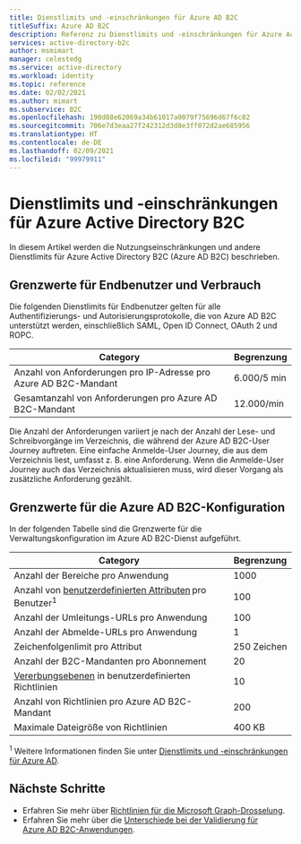 ```yaml
---
title: Dienstlimits und -einschränkungen für Azure AD B2C
titleSuffix: Azure AD B2C
description: Referenz zu Dienstlimits und -einschränkungen für Azure Active Directory B2C
services: active-directory-b2c
author: msmimart
manager: celestedg
ms.service: active-directory
ms.workload: identity
ms.topic: reference
ms.date: 02/02/2021
ms.author: mimart
ms.subservice: B2C
ms.openlocfilehash: 190d88e62069a34b61017a0079f75696d67f6c82
ms.sourcegitcommit: 706e7d3eaa27f242312d3d8e3ff072d2ae685956
ms.translationtype: HT
ms.contentlocale: de-DE
ms.lasthandoff: 02/09/2021
ms.locfileid: "99979911"
---
```

# <a name="azure-active-directory-b2c-service-limits-and-restrictions"></a>Dienstlimits und -einschränkungen für Azure Active Directory B2C

In diesem Artikel werden die Nutzungseinschränkungen und andere Dienstlimits für Azure Active Directory B2C (Azure AD B2C) beschrieben.

## <a name="end-userconsumption-related-limits"></a>Grenzwerte für Endbenutzer und Verbrauch

Die folgenden Dienstlimits für Endbenutzer gelten für alle Authentifizierungs- und Autorisierungsprotokolle, die von Azure AD B2C unterstützt werden, einschließlich SAML, Open ID Connect, OAuth 2 und ROPC.

|Category |Begrenzung    |
|---------|---------|
|Anzahl von Anforderungen pro IP-Adresse pro Azure AD B2C-Mandant       |6\.000/5 min          |
|Gesamtanzahl von Anforderungen pro Azure AD B2C-Mandant     |12.000/min          |

Die Anzahl der Anforderungen variiert je nach der Anzahl der Lese- und Schreibvorgänge im Verzeichnis, die während der Azure AD B2C-User Journey auftreten. Eine einfache Anmelde-User Journey, die aus dem Verzeichnis liest, umfasst z. B. eine Anforderung. Wenn die Anmelde-User Journey auch das Verzeichnis aktualisieren muss, wird dieser Vorgang als zusätzliche Anforderung gezählt.

## <a name="azure-ad-b2c-configuration-limits"></a>Grenzwerte für die Azure AD B2C-Konfiguration

In der folgenden Tabelle sind die Grenzwerte für die Verwaltungskonfiguration im Azure AD B2C-Dienst aufgeführt.

|Category  |Begrenzung  |
|---------|---------|
|Anzahl der Bereiche pro Anwendung        |1000          |
|Anzahl von [benutzerdefinierten Attributen](user-profile-attributes.md#extension-attributes) pro Benutzer<sup>1</sup>       |100         |
|Anzahl der Umleitungs-URLs pro Anwendung       |100         |
|Anzahl der Abmelde-URLs pro Anwendung        |1          |
|Zeichenfolgenlimit pro Attribut      |250 Zeichen          |
|Anzahl der B2C-Mandanten pro Abonnement      |20         |
|[Vererbungsebenen](custom-policy-overview.md#inheritance-model) in benutzerdefinierten Richtlinien     |10         |
|Anzahl von Richtlinien pro Azure AD B2C-Mandant      |200          |
|Maximale Dateigröße von Richtlinien      |400 KB          |

<sup>1</sup> Weitere Informationen finden Sie unter [Dienstlimits und -einschränkungen für Azure AD](../active-directory/enterprise-users/directory-service-limits-restrictions.md).

## <a name="next-steps"></a>Nächste Schritte

- Erfahren Sie mehr über [Richtlinien für die Microsoft Graph-Drosselung](/graph/throttling). 
- Erfahren Sie mehr über die [Unterschiede bei der Validierung für Azure AD B2C-Anwendungen](../active-directory/develop/supported-accounts-validation.md).













